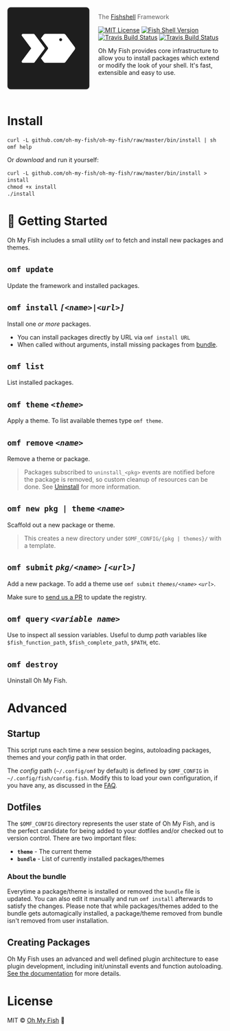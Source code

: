<img src="docs/logo.png" align="left" width="192px" height="192px"/>
<img src="" align="left" width="0" height="192px" hspace="10"/>

> The <a href="http://fishshell.com">Fishshell</a> Framework

[![MIT License](https://img.shields.io/badge/license-MIT-007EC7.svg?style=flat-square)](/LICENSE.md) [![Fish Shell Version](https://img.shields.io/badge/fish-v2.2.0-007EC7.svg?style=flat-square)](http://fishshell.com) [![Travis Build Status](http://img.shields.io/travis/oh-my-fish/oh-my-fish.svg?style=flat-square)](https://travis-ci.org/oh-my-fish/oh-my-fish) [![Travis Build Status](https://img.shields.io/badge/gitter-join_chat-brightgreen.svg?style=flat-square)](https://gitter.im/oh-my-fish/oh-my-fish?utm_source=badge&utm_medium=badge&utm_campaign=pr-badge&utm_content=badge)

Oh My Fish provides core infrastructure to allow you to install packages which extend or modify the look of your shell. It's  fast, extensible and easy to use.

<br><br>

# Install

```fish
curl -L github.com/oh-my-fish/oh-my-fish/raw/master/bin/install | sh
omf help
```

Or _download_ and run it yourself:

```fish
curl -L github.com/oh-my-fish/oh-my-fish/raw/master/bin/install > install
chmod +x install
./install
```

# :beginner: Getting Started

Oh My Fish includes a small utility `omf` to fetch and install new packages and themes.

## `omf update`

Update the framework and installed packages.

## `omf install` _`[<name>|<url>]`_

Install one _or more_ packages.

- You can install packages directly by URL via `omf install URL`
- When called without arguments, install missing packages from [bundle](#dotfiles).

## `omf list`

List installed packages.

## `omf theme` _`<theme>`_

Apply a theme. To list available themes type `omf theme`.

## `omf remove` _`<name>`_

Remove a theme or package.

> Packages subscribed to `uninstall_<pkg>` events are notified before the package is removed, so custom cleanup of resources can be done. See [Uninstall](/docs/Packages.md#uninstall) for more information.

## `omf new pkg | theme` _`<name>`_

Scaffold out a new package or theme.

> This creates a new directory under `$OMF_CONFIG/{pkg | themes}/` with a template.

## `omf submit` _`pkg/<name>`_ _`[<url>]`_

Add a new package. To add a theme use `omf submit` _`themes/<name>`_ _`<url>`_.

Make sure to [send us a PR][omf-pulls-link] to update the registry.

## `omf query` _`<variable name>`_

Use to inspect all session variables. Useful to  dump _path_ variables like `$fish_function_path`, `$fish_complete_path`, `$PATH`, etc.

## `omf destroy`

Uninstall Oh My Fish.

# Advanced

## Startup

This script runs each time a new session begins, autoloading packages, themes and your _config_ path in that order.

The _config_ path (`~/.config/omf` by default) is defined by `$OMF_CONFIG` in `~/.config/fish/config.fish`. Modify this to load your own configuration, if you have any, as discussed in the [FAQ](FAQ.md#what-does-oh-my-fish-do-exactly).

## Dotfiles

The `$OMF_CONFIG` directory represents the user state of Oh My Fish, and is the perfect
candidate for being added to your dotfiles and/or checked out to version control. There are two important files:

- __`theme`__ - The current theme
- __`bundle`__ - List of currently installed packages/themes

### About the bundle

Everytime a package/theme is installed or removed the `bundle` file is updated. You can also edit it manually and run `omf install` afterwards to satisfy the changes. Please note that while packages/themes added to the bundle gets automagically installed, a package/theme removed from bundle isn't removed from user installation.

## Creating Packages

Oh My Fish uses an advanced and well defined plugin architecture to ease plugin development, including init/uninstall events and function autoloading. [See the documentation](docs/Packages.md) for more details.

# License

MIT © [Oh My Fish][contributors] :metal:

[fishshell]: http://fishshell.com

[contributors]: https://github.com/oh-my-fish/oh-my-fish/graphs/contributors

[omf-pulls-link]: https://github.com/oh-my-fish/oh-my-fish/pulls
